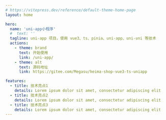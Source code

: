 ```yaml
---
# https://vitepress.dev/reference/default-theme-home-page
layout: home

hero:
  name: 'uni-app小程序'
  #  text: ''
  tagline: uni-app 项目，使用 vue3、ts、pinia、uni-app、uni-uni 等技术
  actions:
    - theme: brand
      text: 开始使用
      link: /uni-app/
    - theme: alt
      text: 源码地址
      link: https://gitee.com/Megasu/heima-shop-vue3-ts-uniapp

features:
  - title: 技术亮点1
    details: Lorem ipsum dolor sit amet, consectetur adipiscing elit
  - title: 技术亮点2
    details: Lorem ipsum dolor sit amet, consectetur adipiscing elit
  - title: 技术亮点3
    details: Lorem ipsum dolor sit amet, consectetur adipiscing elit
---
```

